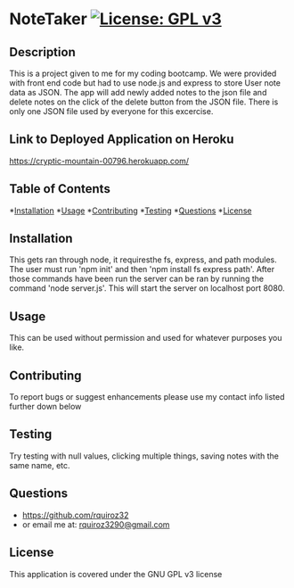 # NoteTaker         [![License: GPL v3](https://img.shields.io/badge/License-GPLv3-blue.svg)](https://www.gnu.org/licenses/gpl-3.0)
## Description
This is a project given to me for my coding bootcamp. We were provided with front end code but had to use node.js and express to store User note data as JSON. The app will add newly added notes to the json file and delete notes on the click of the delete button from the JSON file. There is only one JSON file used by everyone for this excercise.

## Link to Deployed Application on Heroku
https://cryptic-mountain-00796.herokuapp.com/

## Table of Contents

*[Installation](#installation)
*[Usage](#usage)
*[Contributing](#Contributing)
*[Testing](#Testing)
*[Questions](#Questions)
*[License](#License)


## Installation
This gets ran through node, it requiresthe fs, express, and path modules. The user must run 'npm init' and then 'npm install fs express path'. After those commands have been run the server can be ran by running the command 'node server.js'. This will start the server on localhost port 8080. 

## Usage
This can be used without permission and used for whatever purposes you like.

## Contributing
To report bugs or suggest enhancements please use my contact info listed further down below

## Testing
Try testing with null values, clicking multiple things, saving notes with the same name, etc.

## Questions
* https://github.com/rquiroz32
* or email me at: rquiroz3290@gmail.com

## License
This application is covered under the GNU GPL v3 license 
